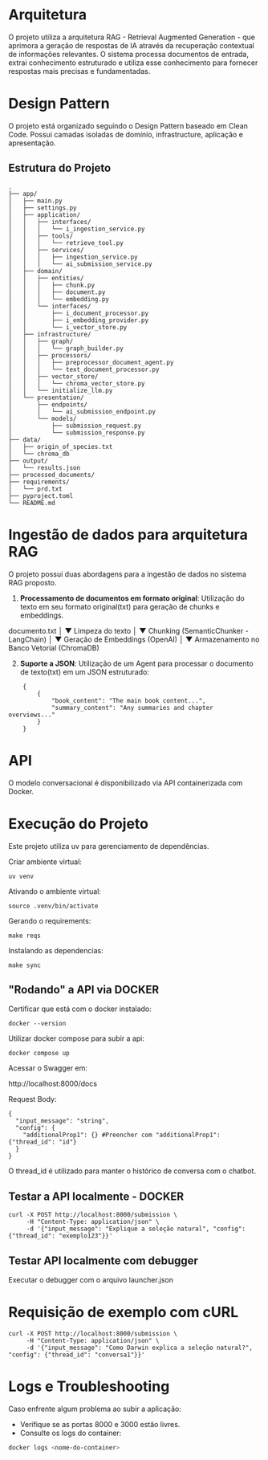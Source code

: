 # Arquitetura

O projeto utiliza a arquitetura RAG - Retrieval Augmented Generation - que aprimora a geração de respostas de IA através da recuperação contextual de informações relevantes. O sistema processa documentos de entrada, extrai conhecimento estruturado e utiliza esse conhecimento para fornecer respostas mais precisas e fundamentadas.

# Design Pattern

O projeto está organizado seguindo o Design Pattern baseado em Clean Code. Possui camadas isoladas de domínio, infrastructure, aplicação e apresentação.

## Estrutura do Projeto

```
.
├── app/
│   ├── main.py
│   ├── settings.py
│   ├── application/
│   │   ├── interfaces/
│   │   │   └── i_ingestion_service.py
│   │   ├── tools/
│   │   │   └── retrieve_tool.py
│   │   ├── services/
│   │   │   ├── ingestion_service.py
│   │   │   └── ai_submission_service.py
│   ├── domain/
│   │   ├── entities/
│   │   │   ├── chunk.py
│   │   │   ├── document.py
│   │   │   └── embedding.py
│   │   └── interfaces/
│   │       ├── i_document_processor.py
│   │       ├── i_embedding_provider.py
│   │       └── i_vector_store.py
│   ├── infrastructure/
│   │   ├── graph/
│   │   │   └── graph_builder.py
│   │   ├── processors/
│   │   │   ├── preprocessor_document_agent.py
│   │   │   └── text_document_processor.py
│   │   ├── vector_store/
│   │   │   └── chroma_vector_store.py
│   │   └── initialize_llm.py
│   └── presentation/
│       ├── endpoints/
│       │   └── ai_submission_endpoint.py
│       └── models/
│           ├── submission_request.py
│           └── submission_response.py
├── data/
│   ├── origin_of_species.txt
│   └── chroma_db
├── output/
│   └── results.json
├── processed_documents/
├── requirements/
│   └── prd.txt
├── pyproject.toml
└── README.md
```



# Ingestão de dados para arquitetura RAG

O projeto possui duas abordagens para a ingestão de dados no sistema RAG proposto.

1. **Processamento de documentos em formato original**: Utilização do texto em seu formato original(txt) para geração de chunks e embeddings.

documento.txt
   │
   ▼
Limpeza do texto
   │
   ▼
Chunking (SemanticChunker - LangChain)
   │
   ▼
Geração de Embeddings (OpenAI)
   │
   ▼
Armazenamento no Banco Vetorial (ChromaDB)

2. **Suporte a JSON**: Utilização de um Agent para processar o documento de texto(txt) em um JSON estruturado:
```
    {
        {
            "book_content": "The main book content...",
            "summary_content": "Any summaries and chapter overviews..."
        }
    }
```


# API

O modelo conversacional é disponibilizado via API containerizada com Docker.



# Execução do Projeto

Este projeto utiliza uv para gerenciamento de dependências.

Criar ambiente virtual:

`uv venv`

Ativando o ambiente virtual:

`source .venv/bin/activate`

Gerando o requirements:

`make reqs`

Instalando as dependencias:

`make sync`

## "Rodando" a API via DOCKER

Certificar que está com o docker instalado:

`docker --version`

Utilizar docker compose para subir a api:

`docker compose up`


Acessar o Swagger em:

http://localhost:8000/docs

Request Body:
```
{
  "input_message": "string",
  "config": {
    "additionalProp1": {} #Preencher com "additionalProp1": {"thread_id": "id"}
  }
}
```

O thread_id é utilizado para manter o histórico de conversa com o chatbot.

## Testar a API localmente - DOCKER
```
curl -X POST http://localhost:8000/submission \
     -H "Content-Type: application/json" \
     -d '{"input_message": "Explique a seleção natural", "config": {"thread_id": "exemplo123"}}'
```

## Testar API localmente com debugger

Executar o debugger com o arquivo launcher.json

# Requisição de exemplo com cURL
```
curl -X POST http://localhost:8000/submission \
     -H "Content-Type: application/json" \
     -d '{"input_message": "Como Darwin explica a seleção natural?", "config": {"thread_id": "conversa1"}}'
```

# Logs e Troubleshooting

Caso enfrente algum problema ao subir a aplicação:

- Verifique se as portas 8000 e 3000 estão livres.
- Consulte os logs do container:

```bash
docker logs <nome-do-container>
```
